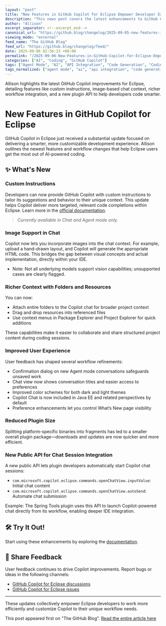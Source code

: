 ```yaml
---
layout: "post"
title: "New Features in GitHub Copilot for Eclipse Empower Developer Experience"
description: "This news post covers the latest enhancements to GitHub Copilot within the Eclipse IDE. Improvements include custom instructions, image support in chat for code generation, rich folder context, refined user workflows, API for plugin integration, and performance optimizations. The article explains how these updates help developers personalize and streamline coding workflows in Eclipse using Copilot."
author: "Allison"
excerpt_separator: <!--excerpt_end-->
canonical_url: "https://github.blog/changelog/2025-09-05-new-features-in-github-copilot-in-eclipse"
viewing_mode: "external"
feed_name: "The GitHub Blog"
feed_url: "https://github.blog/changelog/feed/"
date: 2025-09-06 02:56:23 +00:00
permalink: "/2025-09-06-New-Features-in-GitHub-Copilot-for-Eclipse-Empower-Developer-Experience.html"
categories: ["AI", "Coding", "GitHub Copilot"]
tags: ["Agent Mode", "AI", "API Integration", "Code Generation", "Coding", "Copilot Chat", "Custom Instructions", "Developer Tools", "Eclipse", "GitHub Copilot", "IDE Integration", "Java Development", "News", "Plugin Development", "Programming Productivity", "Spring Tools", "User Experience", "Workflow Enhancement"]
tags_normalized: ["agent mode", "ai", "api integration", "code generation", "coding", "copilot chat", "custom instructions", "developer tools", "eclipse", "github copilot", "ide integration", "java development", "news", "plugin development", "programming productivity", "spring tools", "user experience", "workflow enhancement"]
---
```


Allison highlights the latest GitHub Copilot improvements for Eclipse, detailing features like custom instructions, image-based chat context, richer workflow integration, and a new plugin API to help developers code smarter.<!--excerpt_end-->

# New Features in GitHub Copilot for Eclipse

GitHub Copilot in Eclipse just received a substantial update focused on delivering a smarter, more customizable development experience. Allison outlines the newest features and workflow changes that help Eclipse users get the most out of AI-powered coding.

## ✨ What's New

### Custom Instructions

Developers can now provide GitHub Copilot with custom instructions to tailor its suggestions and behavior to their unique context. This update helps Copilot deliver more targeted, relevant code completions within Eclipse. Learn more in the [official documentation](https://docs.github.com/copilot/how-tos/configure-custom-instructions/add-repository-instructions?tool=eclipse).

> _Currently available in Chat and Agent mode only._

### Image Support in Chat

Copilot now lets you incorporate images into the chat context. For example, upload a hand-drawn layout, and Copilot will generate the appropriate HTML code. This bridges the gap between visual concepts and actual implementation, directly within your IDE.

- Note: Not all underlying models support vision capabilities; unsupported cases are clearly flagged.

### Richer Context with Folders and Resources

You can now:

- Attach entire folders to the Copilot chat for broader project context
- Drag and drop resources into referenced files
- Use context menus in Package Explorer and Project Explorer for quick additions

These capabilities make it easier to collaborate and share structured project content during coding sessions.

### Improved User Experience

User feedback has shaped several workflow refinements:

- Confirmation dialog on new Agent mode conversations safeguards unsaved work
- Chat view now shows conversation titles and easier access to preferences
- Improved color schemes for both dark and light themes
- Copilot Chat is now included in Java EE and related perspectives by default
- Preference enhancements let you control What’s New page visibility

### Reduced Plugin Size

Splitting platform-specific binaries into fragments has led to a smaller overall plugin package—downloads and updates are now quicker and more efficient.

### New Public API for Chat Session Integration

A new public API lets plugin developers automatically start Copilot chat sessions:

- `com.microsoft.copilot.eclipse.commands.openChatView.inputValue`: Initial chat content
- `com.microsoft.copilot.eclipse.commands.openChatView.autoSend`: Automate chat submission

Example: The Spring Tools plugin uses this API to launch Copilot-powered chat directly from its workflow, enabling deeper IDE integration.

## 🛠 Try It Out!

Start using these enhancements by exploring the [documentation](https://docs.github.com/copilot/how-tos/chat/asking-github-copilot-questions-in-your-ide?tool=eclipse).

## 💬 Share Feedback

User feedback continues to drive Copilot improvements. Report bugs or ideas in the following channels:

- [GitHub Copilot for Eclipse discussions](https://github.com/orgs/community/discussions/151288)
- [GitHub Copilot for Eclipse issues](https://github.com/microsoft/copilot-eclipse-feedback/issues)

---

These updates collectively empower Eclipse developers to work more efficiently and customize Copilot to their unique workflow needs.

This post appeared first on "The GitHub Blog". [Read the entire article here](https://github.blog/changelog/2025-09-05-new-features-in-github-copilot-in-eclipse)
